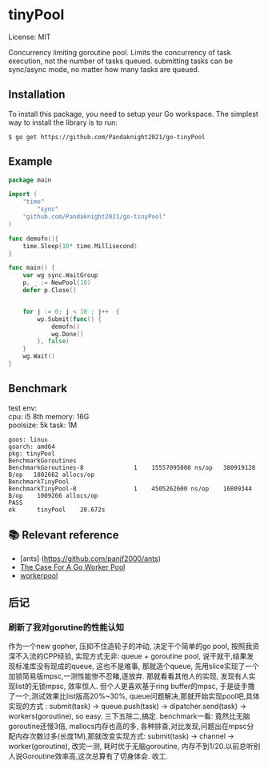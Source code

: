# tinyPool

License: MIT

Concurrency limiting goroutine pool. Limits the concurrency of task execution, not the number of tasks queued. submitting tasks can be sync/async mode, no matter how many tasks are queued.


## Installation
To install this package, you need to setup your Go workspace.  The simplest way to install the library is to run:
```
$ go get https://github.com/Pandaknight2021/go-tinyPool
```

## Example
```go
package main

import (
	"time"
    	"sync"
	"github.com/Pandaknight2021/go-tinyPool"
)

func demofn(){
    time.Sleep(10* time.Millisecond)
}

func main() {
    var wg sync.WaitGroup
	p, _ := NewPool(10)
	defer p.Close()


	for j := 0; j < 10 ; j++  {
		wp.Submit(func() {
			demofn()
			wg.Done()
		}, false)
	}
    wg.Wait()
}
```
## Benchmark

test env:  
cpu: i5 8th    memory:  16G  
poolsize: 5k   task: 1M  
  
``` shell
goos: linux
goarch: amd64
pkg: tinyPool
BenchmarkGoroutines
BenchmarkGoroutines-8   	       1	15557095000 ns/op	380919128 B/op	 1802662 allocs/op
BenchmarkTinyPool
BenchmarkTinyPool-8     	       1	4505262600 ns/op	16809344 B/op	 1009266 allocs/op
PASS
ok  	tinyPool	20.672s

```

## 📚 Relevant reference
-  [ants] (https://github.com/panjf2000/ants)
-  [The Case For A Go Worker Pool](https://brandur.org/go-worker-pool)
-  [workerpool](https://github.com/gammazero/workerpool)

## 后记
### 刷新了我对gorutine的性能认知

作为一个new gopher, 压抑不住造轮子的冲动, 决定干个简单的go pool, 按照我资深不入流的CPP经验, 实现方式无非: queue + goroutine pool, 说干就干,结果发现标准库没有现成的queue, 这也不是难事, 那就造个queue, 先用slice实现了一个加锁简易版mpsc,一测性能惨不忍睹,逐放弃. 那就看看其他人的实现, 发现有人实现list的无锁mpsc, 效率惊人. 但个人更喜欢基于ring buffer的mpsc, 于是徒手撸了一个,测试效果比list版高20%~30%, queue问题解决,那就开始实现pool吧,具体实现的方式 : submit(task) ->  queue.push(task) -> dipatcher.send(task) -> workers(goroutine), so easy. 三下五除二,搞定. benchmark一看: 竟然比无脑goroutine还慢3倍, mallocs内存也高的多, 各种排查,对比发现,问题出在mpsc分配内存次数过多(长度1M),那就改变实现方式: submit(task) -> channel -> worker(goroutine), 改完一测, 耗时优于无脑goroutine, 内存不到1/20.以前总听别人说Goroutine效率高,这次总算有了切身体会. 收工.





